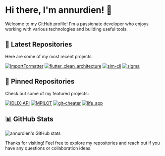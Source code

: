 # Hi there, I'm annurdien! 👋

Welcome to my GitHub profile! I'm a passionate developer who enjoys working with various technologies and building useful tools.

## 🚀 Latest Repositories

Here are some of my most recent projects:

[![ImportFormatter](https://github-readme-stats.vercel.app/api/pin/?username=annurdien&repo=ImportFormatter&theme=default)](https://github.com/annurdien/ImportFormatter)
[![flutter_clean_architecture](https://github-readme-stats.vercel.app/api/pin/?username=annurdien&repo=flutter_clean_architecture&theme=default)](https://github.com/annurdien/flutter_clean_architecture)
[![sim-cli](https://github-readme-stats.vercel.app/api/pin/?username=annurdien&repo=sim-cli&theme=default)](https://github.com/annurdien/sim-cli)
[![sigma](https://github-readme-stats.vercel.app/api/pin/?username=annurdien&repo=sigma&theme=default)](https://github.com/annurdien/sigma)

## 📌 Pinned Repositories

Check out some of my featured projects:

[![IDLIX-API](https://github-readme-stats.vercel.app/api/pin/?username=annurdien&repo=IDLIX-API&theme=default)](https://github.com/annurdien/IDLIX-API)
[![MPILOT](https://github-readme-stats.vercel.app/api/pin/?username=annurdien&repo=MPILOT&theme=default)](https://github.com/annurdien/MPILOT)
[![git-cheater](https://github-readme-stats.vercel.app/api/pin/?username=annurdien&repo=git-cheater&theme=default)](https://github.com/annurdien/git-cheater)
[![life_app](https://github-readme-stats.vercel.app/api/pin/?username=annurdien&repo=life_app&theme=default)](https://github.com/annurdien/life_app)

## 📊 GitHub Stats

![annurdien's GitHub stats](https://github-readme-stats.vercel.app/api?username=annurdien&show_icons=true&theme=default)

Thanks for visiting! Feel free to explore my repositories and reach out if you have any questions or collaboration ideas.
